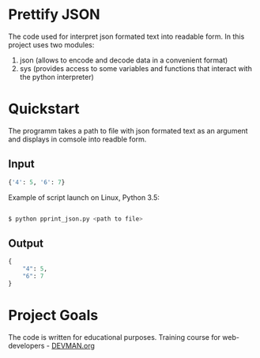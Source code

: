 # Prettify JSON

The code used for interpret json formated text into readable form. In this project uses two modules:
1. json (allows to encode and decode data in a convenient format)
2. sys  (provides access to some variables and functions that interact with the python interpreter)

# Quickstart

The programm takes a path to file with json formated text as an argument and  displays in comsole into readble form.

## Input

```python
{'4': 5, '6': 7}
```

Example of script launch on Linux, Python 3.5:

```bash

$ python pprint_json.py <path to file>

```
## Output

```python
{
    "4": 5,
    "6": 7
}
```

# Project Goals

The code is written for educational purposes. Training course for web-developers - [DEVMAN.org](https://devman.org)
